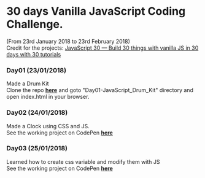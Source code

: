 # 30 days Vanilla JavaScript Coding Challenge.
(From 23rd January 2018 to 23rd February 2018)<br>
Credit for the projects: [JavaScript 30 — Build 30 things with vanilla JS in 30 days with 30 tutorials](https://javascript30.com/)

### Day01 (23/01/2018)
Made a Drum Kit<br>
Clone the repo **[here](https://github.com/akashgiricse/JavaScript30/archive/master.zip)** and goto "Day01-JavaScript_Drum_Kit" directory and open index.html in your browser. 

### Day02 (24/01/2018)
Made a Clock using CSS and JS. <br>
See the working project on CodePen **[here](https://codepen.io/akashgiricse/pen/eyaVwg)**

### Day03 (25/01/2018)
Learned how to create css variable and modify them with JS<br>
See the working project on CodePen **[here](https://codepen.io/akashgiricse/pen/EoBpeQ)**